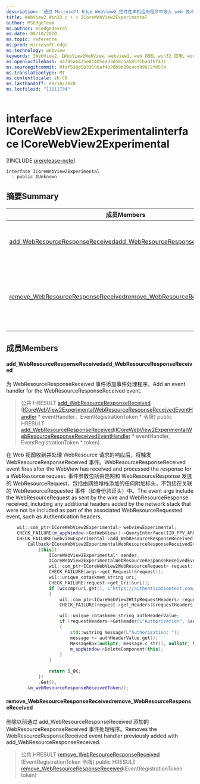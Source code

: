 ```yaml
---
description: '通过 Microsoft Edge WebView2 控件在本机应用程序中嵌入 web 技术 (HTML、CSS 和 JavaScript) '
title: WebView2 Win32 c + + ICoreWebView2Experimental
author: MSEdgeTeam
ms.author: msedgedevrel
ms.date: 09/10/2020
ms.topic: reference
ms.prod: microsoft-edge
ms.technology: webview
keywords: IWebView2、IWebView2WebView、webview2、web 视图、win32 应用、win32、edge、ICoreWebView2、ICoreWebView2Controller、浏览器控件、边缘 html、ICoreWebView2Experimental
ms.openlocfilehash: 44795ab425e814054dd3d58cba585f1badfbf431
ms.sourcegitcommit: 0faf538d5033508af4320b9b89c4ed99872f0574
ms.translationtype: MT
ms.contentlocale: zh-CN
ms.lasthandoff: 09/10/2020
ms.locfileid: "11011734"
---
```

# <span data-ttu-id="92eee-104">interface ICoreWebView2Experimental</span><span class="sxs-lookup"><span data-stu-id="92eee-104">interface ICoreWebView2Experimental</span></span> 

[!INCLUDE [prerelease-note](../../includes/prerelease-note.md)]

```
interface ICoreWebView2Experimental
  : public IUnknown
```

## <span data-ttu-id="92eee-105">摘要</span><span class="sxs-lookup"><span data-stu-id="92eee-105">Summary</span></span>

 <span data-ttu-id="92eee-106">成员</span><span class="sxs-lookup"><span data-stu-id="92eee-106">Members</span></span>                        | <span data-ttu-id="92eee-107">描述</span><span class="sxs-lookup"><span data-stu-id="92eee-107">Descriptions</span></span>
--------------------------------|---------------------------------------------
[<span data-ttu-id="92eee-108">add_WebResourceResponseReceived</span><span class="sxs-lookup"><span data-stu-id="92eee-108">add_WebResourceResponseReceived</span></span>](#add_webresourceresponsereceived) | <span data-ttu-id="92eee-109">为 WebResourceResponseReceived 事件添加事件处理程序。</span><span class="sxs-lookup"><span data-stu-id="92eee-109">Add an event handler for the WebResourceResponseReceived event.</span></span>
[<span data-ttu-id="92eee-110">remove_WebResourceResponseReceived</span><span class="sxs-lookup"><span data-stu-id="92eee-110">remove_WebResourceResponseReceived</span></span>](#remove_webresourceresponsereceived) | <span data-ttu-id="92eee-111">删除以前通过 add_WebResourceResponseReceived 添加的 WebResourceResponseReceived 事件处理程序。</span><span class="sxs-lookup"><span data-stu-id="92eee-111">Removes the WebResourceResponseReceived event handler previously added with add_WebResourceResponseReceived.</span></span>

## <span data-ttu-id="92eee-112">成员</span><span class="sxs-lookup"><span data-stu-id="92eee-112">Members</span></span>

#### <span data-ttu-id="92eee-113">add_WebResourceResponseReceived</span><span class="sxs-lookup"><span data-stu-id="92eee-113">add_WebResourceResponseReceived</span></span> 

<span data-ttu-id="92eee-114">为 WebResourceResponseReceived 事件添加事件处理程序。</span><span class="sxs-lookup"><span data-stu-id="92eee-114">Add an event handler for the WebResourceResponseReceived event.</span></span>

> <span data-ttu-id="92eee-115">公共 HRESULT [add_WebResourceResponseReceived](#add_webresourceresponsereceived) ([ICoreWebView2ExperimentalWebResourceResponseReceivedEventHandler](icorewebview2experimentalwebresourceresponsereceivedeventhandler.md) \* eventHandler、EventRegistrationToken \* 令牌) </span><span class="sxs-lookup"><span data-stu-id="92eee-115">public HRESULT [add_WebResourceResponseReceived](#add_webresourceresponsereceived)([ICoreWebView2ExperimentalWebResourceResponseReceivedEventHandler](icorewebview2experimentalwebresourceresponsereceivedeventhandler.md) \* eventHandler, EventRegistrationToken \* token)</span></span>

<span data-ttu-id="92eee-116">在 Web 视图收到并处理 WebResource 请求的响应后，将触发 WebResourceResponseReceived 事件。</span><span class="sxs-lookup"><span data-stu-id="92eee-116">WebResourceResponseReceived event fires after the WebView has received and processed the response for a WebResource request.</span></span> <span data-ttu-id="92eee-117">事件参数包括由连网和 WebResourceResponse 发送的 WebResourceRequest，包括由网络堆栈添加的任何附加标头，不包括在关联的 WebResourceRequested 事件（如身份验证头）中。</span><span class="sxs-lookup"><span data-stu-id="92eee-117">The event args include the WebResourceRequest as sent by the wire and WebResourceResponse received, including any additional headers added by the network stack that were not be included as part of the associated WebResourceRequested event, such as Authentication headers.</span></span> 
```cpp
    wil::com_ptr<ICoreWebView2Experimental> webviewExperimental;
    CHECK_FAILURE(m_appWindow->GetWebView()->QueryInterface(IID_PPV_ARGS(&webviewExperimental)));
    CHECK_FAILURE(webviewExperimental->add_WebResourceResponseReceived(
        Callback<ICoreWebView2ExperimentalWebResourceResponseReceivedEventHandler>(
            [this](
                ICoreWebView2Experimental* sender,
                ICoreWebView2ExperimentalWebResourceResponseReceivedEventArgs* args) {           
                wil::com_ptr<ICoreWebView2WebResourceRequest> request;
                CHECK_FAILURE(args->get_Request(&request));
                wil::unique_cotaskmem_string uri;
                CHECK_FAILURE(request->get_Uri(&uri));
                if (wcscmp(uri.get(), L"https://authenticationtest.com/HTTPAuth/") == 0)
                {
                    wil::com_ptr<ICoreWebView2HttpRequestHeaders> requestHeaders;
                    CHECK_FAILURE(request->get_Headers(&requestHeaders));

                    wil::unique_cotaskmem_string authHeaderValue;
                    if (requestHeaders->GetHeader(L"Authorization", &authHeaderValue) == S_OK)
                    {
                        std::wstring message(L"Authorization: ");
                        message += authHeaderValue.get();
                        MessageBox(nullptr, message.c_str(), nullptr, MB_OK);
                        m_appWindow->DeleteComponent(this);
                    }
                }
                
                return S_OK;
            })
            .Get(),
        &m_webResourceResponseReceivedToken));
```

#### <span data-ttu-id="92eee-118">remove_WebResourceResponseReceived</span><span class="sxs-lookup"><span data-stu-id="92eee-118">remove_WebResourceResponseReceived</span></span> 

<span data-ttu-id="92eee-119">删除以前通过 add_WebResourceResponseReceived 添加的 WebResourceResponseReceived 事件处理程序。</span><span class="sxs-lookup"><span data-stu-id="92eee-119">Removes the WebResourceResponseReceived event handler previously added with add_WebResourceResponseReceived.</span></span>

> <span data-ttu-id="92eee-120">公共 HRESULT [remove_WebResourceResponseReceived](#remove_webresourceresponsereceived) (EventRegistrationToken 令牌) </span><span class="sxs-lookup"><span data-stu-id="92eee-120">public HRESULT [remove_WebResourceResponseReceived](#remove_webresourceresponsereceived)(EventRegistrationToken token)</span></span>


